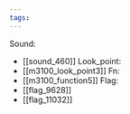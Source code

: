 ```yaml
---
tags:
---
```

Sound:
- [[sound_460]]
Look_point:
- [[m3100_look_point3]]
Fn:
- [[m3100_function5]]
Flag:
- [[flag_9628]]
- [[flag_11032]]
